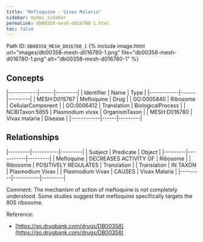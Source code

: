 ```yaml
---
title: "Mefloquine - Vivax Malaria"
sidebar: mydoc_sidebar
permalink: db00358-mesh-d016780-1.html
toc: false 
---
```



Path ID: `DB00358_MESH_D016780_1`
{% include image.html url="images/db00358-mesh-d016780-1.png" file="db00358-mesh-d016780-1.png" alt="db00358-mesh-d016780-1" %}

## Concepts

|------------|------|---------|
| Identifier | Name | Type    |
|------------|------|---------|
| MESH:D015767 | Mefloquine | Drug |
| GO:0005840 | Ribosome | CellularComponent |
| GO:0006412 | Translation | BiologicalProcess |
| NCBITaxon:5855 | Plasmodium vivax | OrganismTaxon |
| MESH:D016780 | Vivax malaria | Disease |
|------------|------|---------|

## Relationships

|---------|-----------|---------|
| Subject | Predicate | Object  |
|---------|-----------|---------|
| Mefloquine | DECREASES ACTIVITY OF | Ribosome |
| Ribosome | POSITIVELY REGULATES | Translation |
| Translation | IN TAXON | Plasmodium Vivax |
| Plasmodium Vivax | CAUSES | Vivax Malaria |
|---------|-----------|---------|

Comment: The mechanism of action of mefloquine is not completely understood. Some studies suggest that mefloquine specifically targets the 80S ribosome.

Reference: 
  - [https://go.drugbank.com/drugs/DB00358](https://go.drugbank.com/drugs/DB00358)
